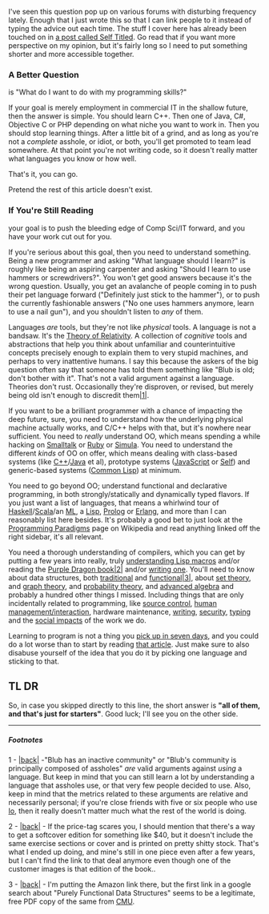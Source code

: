 I've seen this question pop up on various forums with disturbing frequency lately. Enough that I just wrote this so that I can link people to it instead of typing the advice out each time. The stuff I cover here has already been touched on in [a post called Self Titled](http://langnostic.blogspot.ca/2012/02/self-titled.html). Go read that if you want more perspective on my opinion, but it's fairly long so I need to put something shorter and more accessible together.

### <a name="a-better-question"></a>A Better Question

is "What do I want to do with my programming skills?"

If your goal is merely employment in commercial IT in the shallow future, then the answer is simple. You should learn C++. Then one of Java, C#, Objective C or PHP depending on what niche you want to work in. Then you should stop learning things. After a little bit of a grind, and as long as you're not a *complete* asshole, or idiot, or both, you'll get promoted to team lead somewhere. At that point you're not writing code, so it doesn't really matter what languages you know or how well.

That's it, you can go.

Pretend the rest of this article doesn't exist.

### <a name="if-youre-still-reading"></a>If You're Still Reading

your goal is to push the bleeding edge of Comp Sci/IT forward, and you have your work cut out for you.

If you're serious about this goal, then you need to understand something. Being a new programmer and asking "What language should I learn?" is roughly like being an aspiring carpenter and asking "Should I learn to use hammers or screwdrivers?". You won't get good answers because it's the wrong question. Usually, you get an avalanche of people coming in to push their pet language forward ("Definitely just stick to the hammer"), or to push the currently fashionable answers ("No one uses hammers anymore, learn to use a nail gun"), and you shouldn't listen to *any* of them.

Languages *are* tools, but they're not like *physical* tools. A language is not a bandsaw. It's the [Theory of Relativity](http://en.wikipedia.org/wiki/Theory_of_relativity). A collection of *cognitive* tools and abstractions that help you think about unfamiliar and counterintuitive concepts precisely enough to explain them to very stupid machines, and perhaps to very inattentive humans. I say this because the askers of the big question often say that someone has told them something like "Blub is old; don't bother with it". That's not a valid argument against a language. Theories don't rust. Occasionally they're disproven, or revised, but merely being old isn't enough to discredit them<a name="note-Thu-Mar-14-155452EDT-2013"></a>[|1|](#foot-Thu-Mar-14-155452EDT-2013).

If you want to be a brilliant programmer with a chance of impacting the deep future, sure, you need to understand how the underlying physical machine actually works, and C/C++ helps with that, but it's nowhere near sufficient. You need to *really* understand OO, which means spending a while hacking on [Smalltalk](http://www.pharo-project.org/home) or [Ruby](http://www.ruby-lang.org/en/) or [Simula](http://staff.um.edu.mt/jskl1/talk.html). You need to understand the different *kinds* of OO on offer, which means dealing with class-based systems (like [C++](http://gcc.gnu.org/onlinedocs/libstdc++/)/[Java](http://www.java.com/en/) et al), prototype systems ([JavaScript](http://nodejs.org/) or [Self](http://selflanguage.org/)) and generic-based systems ([Common Lisp](http://www.sbcl.org/platform-table.html)) at minimum.

You need to go beyond OO; understand functional and declarative programming, in both strongly/statically and dynamically typed flavors. If you just want a list of languages, that means a whirlwind tour of [Haskell](http://www.haskell.org/platform/)/[Scala](http://www.scala-lang.org/)/an [ML](http://www.smlnj.org/), a [Lisp](http://racket-lang.org/), [Prolog](http://www.swi-prolog.org/) or [Erlang](http://www.erlang.org/), and more than I can reasonably list here besides. It's probably a good bet to just look at the [Programming Paradigms](http://en.wikipedia.org/wiki/Programming_paradigm) page on Wikipedia and read anything linked off the right sidebar, it's all relevant.

You need a thorough understanding of compilers, which you can get by putting a few years into really, truly [understanding Lisp macros](http://www.paulgraham.com/onlisptext.html) and/or reading the [Purple Dragon book](http://www.amazon.com/Compilers-Principles-Techniques-Tools-2nd/dp/0321486811)<a name="note-Thu-Mar-14-155656EDT-2013"></a>[|2|](#foot-Thu-Mar-14-155656EDT-2013) and/or [writing one](http://en.wikibooks.org/wiki/Write_Yourself_a_Scheme_in_48_Hours). You'll need to know about data structures, both [traditional](http://www.amazon.com/Data-Structures-Algorithms-Programming-Books/b?ie=UTF8&node=132570011) and [functional](http://www.amazon.ca/Purely-Functional-Structures-Chris-Okasaki/dp/0521663504)<a name="note-Thu-Mar-14-155701EDT-2013"></a>[|3|](#foot-Thu-Mar-14-155701EDT-2013), about [set theory](http://en.wikibooks.org/wiki/Set_Theory), and [graph theory](http://www.graphtheory.com/), and [probability theory](http://cstheory.stackexchange.com/a/5816), and [advanced algebra](http://cstheory.stackexchange.com/a/10929) and probably a hundred other things I missed. Including things that are only incidentally related to programming, like [source control](http://git-scm.com/), [human management/interaction](http://www.amazon.com/gp/product/1430243147/ref=as_li_ss_tl?ie=UTF8&tag=beigee-20&linkCode=as2&camp=1789&creative=390957&creativeASIN=1430243147), hardware maintenance, [writing](http://www.amazon.com/The-Elements-Style-Fourth-Edition/dp/020530902X), [security](http://www.interhack.net/pubs/network-security/), [typing](http://steve-yegge.blogspot.ca/2008/09/programmings-dirtiest-little-secret.html) and the [social impacts](https://www.gnu.org/philosophy/free-sw.html) of the work we do.

Learning to program is not a thing you [pick up in seven days](http://norvig.com/21-days.html), and you could do a lot worse than to start by reading [that article](http://norvig.com/21-days.html). Just make sure to also disabuse yourself of the idea that you do it by picking one language and sticking to that.

## <A NAME="TL-DR"></A>TL DR

So, in case you skipped directly to this line, the short answer is **"all of them, and that's just for starters"**. Good luck; I'll see you on the other side.

* * *
##### Footnotes

1 - <a name="foot-Thu-Mar-14-155452EDT-2013"></a>[|back|](#note-Thu-Mar-14-155452EDT-2013) -"Blub has an inactive community" or "Blub's community is principally composed of assholes" *are* valid arguments against *using* a language. But keep in mind that you can still learn a lot by understanding a language that assholes use, or that very few people decided to use. Also, keep in mind that the metrics related to these arguments are relative and necessarily personal; if you're close friends with five or six people who use [Io](http://iolanguage.org/), then it really doesn't matter much what the rest of the world is doing.

2 - <a name="foot-Thu-Mar-14-155656EDT-2013"></a>[|back|](#note-Thu-Mar-14-155656EDT-2013) - If the price-tag scares you, I should mention that there's a way to get a softcover edition for something like $40, but it doesn't include the same exercise sections or cover and is printed on pretty shitty stock. That's what I ended up doing, and mine's still in one piece even after a few years, but I can't find the link to that deal anymore even though one of the customer images is that edition of the book..

3 - <a name="foot-Thu-Mar-14-155701EDT-2013"></a>[|back|](#note-Thu-Mar-14-155701EDT-2013) - I'm putting the Amazon link there, but the first link in a google search about "Purely Functional Data Structures" seems to be a legitimate, free PDF copy of the same from [CMU](http://search.library.cmu.edu/).
